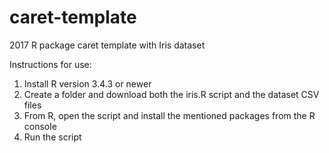 # caret-template
2017 R package caret template with Iris dataset

Instructions for use:

1. Install R version 3.4.3 or newer
2. Create a folder and download both the iris.R script and the dataset CSV files
4. From R, open the script and install the mentioned packages from the R console
5. Run the script
